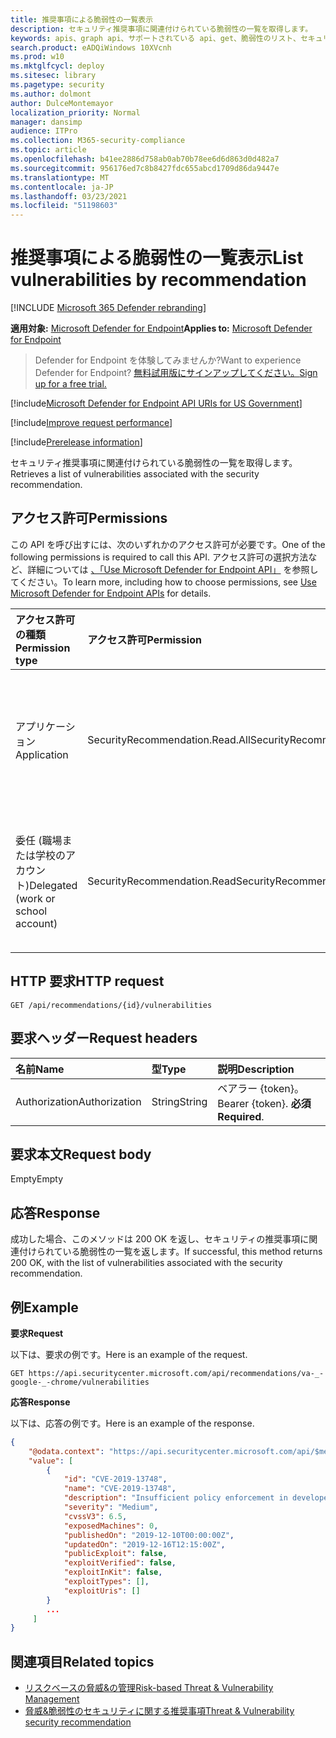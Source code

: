 ```yaml
---
title: 推奨事項による脆弱性の一覧表示
description: セキュリティ推奨事項に関連付けられている脆弱性の一覧を取得します。
keywords: apis、graph api、サポートされている api、get、脆弱性のリスト、セキュリティの推奨事項、脆弱性に関するセキュリティ推奨事項、脅威と脆弱性の管理、脅威と脆弱性の管理 api
search.product: eADQiWindows 10XVcnh
ms.prod: w10
ms.mktglfcycl: deploy
ms.sitesec: library
ms.pagetype: security
ms.author: dolmont
author: DulceMontemayor
localization_priority: Normal
manager: dansimp
audience: ITPro
ms.collection: M365-security-compliance
ms.topic: article
ms.openlocfilehash: b41ee2886d758ab0ab70b78ee6d6d863d0d482a7
ms.sourcegitcommit: 956176ed7c8b8427fdc655abcd1709d86da9447e
ms.translationtype: MT
ms.contentlocale: ja-JP
ms.lasthandoff: 03/23/2021
ms.locfileid: "51198603"
---
```

# <a name="list-vulnerabilities-by-recommendation"></a><span data-ttu-id="e0809-104">推奨事項による脆弱性の一覧表示</span><span class="sxs-lookup"><span data-stu-id="e0809-104">List vulnerabilities by recommendation</span></span>

[!INCLUDE [Microsoft 365 Defender rebranding](../../includes/microsoft-defender.md)]

<span data-ttu-id="e0809-105">**適用対象:** [Microsoft Defender for Endpoint](https://go.microsoft.com/fwlink/?linkid=2154037)</span><span class="sxs-lookup"><span data-stu-id="e0809-105">**Applies to:** [Microsoft Defender for Endpoint](https://go.microsoft.com/fwlink/?linkid=2154037)</span></span>

> <span data-ttu-id="e0809-106">Defender for Endpoint を体験してみませんか?</span><span class="sxs-lookup"><span data-stu-id="e0809-106">Want to experience Defender for Endpoint?</span></span> [<span data-ttu-id="e0809-107">無料試用版にサインアップしてください。</span><span class="sxs-lookup"><span data-stu-id="e0809-107">Sign up for a free trial.</span></span>](https://www.microsoft.com/microsoft-365/windows/microsoft-defender-atp?ocid=docs-wdatp-exposedapis-abovefoldlink)

[!include[Microsoft Defender for Endpoint API URIs for US Government](../../includes/microsoft-defender-api-usgov.md)]

[!include[Improve request performance](../../includes/improve-request-performance.md)]

[!include[Prerelease information](../../includes/prerelease.md)]

<span data-ttu-id="e0809-108">セキュリティ推奨事項に関連付けられている脆弱性の一覧を取得します。</span><span class="sxs-lookup"><span data-stu-id="e0809-108">Retrieves a list of vulnerabilities associated with the security recommendation.</span></span>

## <a name="permissions"></a><span data-ttu-id="e0809-109">アクセス許可</span><span class="sxs-lookup"><span data-stu-id="e0809-109">Permissions</span></span>
<span data-ttu-id="e0809-110">この API を呼び出すには、次のいずれかのアクセス許可が必要です。</span><span class="sxs-lookup"><span data-stu-id="e0809-110">One of the following permissions is required to call this API.</span></span> <span data-ttu-id="e0809-111">アクセス許可の選択方法など、詳細については [、「Use Microsoft Defender for Endpoint API」](apis-intro.md) を参照してください。</span><span class="sxs-lookup"><span data-stu-id="e0809-111">To learn more, including how to choose permissions, see [Use Microsoft Defender for Endpoint APIs](apis-intro.md) for details.</span></span>

<span data-ttu-id="e0809-112">アクセス許可の種類</span><span class="sxs-lookup"><span data-stu-id="e0809-112">Permission type</span></span> |   <span data-ttu-id="e0809-113">アクセス許可</span><span class="sxs-lookup"><span data-stu-id="e0809-113">Permission</span></span>  |   <span data-ttu-id="e0809-114">アクセス許可の表示名</span><span class="sxs-lookup"><span data-stu-id="e0809-114">Permission display name</span></span>
:---|:---|:---
<span data-ttu-id="e0809-115">アプリケーション</span><span class="sxs-lookup"><span data-stu-id="e0809-115">Application</span></span> |   <span data-ttu-id="e0809-116">SecurityRecommendation.Read.All</span><span class="sxs-lookup"><span data-stu-id="e0809-116">SecurityRecommendation.Read.All</span></span> |   <span data-ttu-id="e0809-117">'脅威と脆弱性管理のセキュリティに関する推奨事項情報の読み取り'</span><span class="sxs-lookup"><span data-stu-id="e0809-117">'Read Threat and Vulnerability Management security recommendation information'</span></span>
<span data-ttu-id="e0809-118">委任 (職場または学校のアカウント)</span><span class="sxs-lookup"><span data-stu-id="e0809-118">Delegated (work or school account)</span></span> | <span data-ttu-id="e0809-119">SecurityRecommendation.Read</span><span class="sxs-lookup"><span data-stu-id="e0809-119">SecurityRecommendation.Read</span></span> |  <span data-ttu-id="e0809-120">'脅威と脆弱性管理のセキュリティに関する推奨事項情報の読み取り'</span><span class="sxs-lookup"><span data-stu-id="e0809-120">'Read Threat and Vulnerability Management security recommendation information'</span></span>

## <a name="http-request"></a><span data-ttu-id="e0809-121">HTTP 要求</span><span class="sxs-lookup"><span data-stu-id="e0809-121">HTTP request</span></span>
```
GET /api/recommendations/{id}/vulnerabilities
```

## <a name="request-headers"></a><span data-ttu-id="e0809-122">要求ヘッダー</span><span class="sxs-lookup"><span data-stu-id="e0809-122">Request headers</span></span>

<span data-ttu-id="e0809-123">名前</span><span class="sxs-lookup"><span data-stu-id="e0809-123">Name</span></span> | <span data-ttu-id="e0809-124">型</span><span class="sxs-lookup"><span data-stu-id="e0809-124">Type</span></span> | <span data-ttu-id="e0809-125">説明</span><span class="sxs-lookup"><span data-stu-id="e0809-125">Description</span></span>
:---|:---|:---
<span data-ttu-id="e0809-126">Authorization</span><span class="sxs-lookup"><span data-stu-id="e0809-126">Authorization</span></span> | <span data-ttu-id="e0809-127">String</span><span class="sxs-lookup"><span data-stu-id="e0809-127">String</span></span> | <span data-ttu-id="e0809-128">ベアラー {token}。</span><span class="sxs-lookup"><span data-stu-id="e0809-128">Bearer {token}.</span></span> <span data-ttu-id="e0809-129">**必須**</span><span class="sxs-lookup"><span data-stu-id="e0809-129">**Required**.</span></span>


## <a name="request-body"></a><span data-ttu-id="e0809-130">要求本文</span><span class="sxs-lookup"><span data-stu-id="e0809-130">Request body</span></span>
<span data-ttu-id="e0809-131">Empty</span><span class="sxs-lookup"><span data-stu-id="e0809-131">Empty</span></span>

## <a name="response"></a><span data-ttu-id="e0809-132">応答</span><span class="sxs-lookup"><span data-stu-id="e0809-132">Response</span></span>
<span data-ttu-id="e0809-133">成功した場合、このメソッドは 200 OK を返し、セキュリティの推奨事項に関連付けられている脆弱性の一覧を返します。</span><span class="sxs-lookup"><span data-stu-id="e0809-133">If successful, this method returns 200 OK, with the list of vulnerabilities associated with the security recommendation.</span></span>


## <a name="example"></a><span data-ttu-id="e0809-134">例</span><span class="sxs-lookup"><span data-stu-id="e0809-134">Example</span></span>

<span data-ttu-id="e0809-135">**要求**</span><span class="sxs-lookup"><span data-stu-id="e0809-135">**Request**</span></span>

<span data-ttu-id="e0809-136">以下は、要求の例です。</span><span class="sxs-lookup"><span data-stu-id="e0809-136">Here is an example of the request.</span></span>

```
GET https://api.securitycenter.microsoft.com/api/recommendations/va-_-google-_-chrome/vulnerabilities
```

<span data-ttu-id="e0809-137">**応答**</span><span class="sxs-lookup"><span data-stu-id="e0809-137">**Response**</span></span>

<span data-ttu-id="e0809-138">以下は、応答の例です。</span><span class="sxs-lookup"><span data-stu-id="e0809-138">Here is an example of the response.</span></span>

```json
{
    "@odata.context": "https://api.securitycenter.microsoft.com/api/$metadata#Collection(Analytics.Contracts.PublicAPI.PublicVulnerabilityDto)",
    "value": [
        {
            "id": "CVE-2019-13748",
            "name": "CVE-2019-13748",
            "description": "Insufficient policy enforcement in developer tools in Google Chrome prior to 79.0.3945.79 allowed a local attacker to obtain potentially sensitive information from process memory via a crafted HTML page.",
            "severity": "Medium",
            "cvssV3": 6.5,
            "exposedMachines": 0,
            "publishedOn": "2019-12-10T00:00:00Z",
            "updatedOn": "2019-12-16T12:15:00Z",
            "publicExploit": false,
            "exploitVerified": false,
            "exploitInKit": false,
            "exploitTypes": [],
            "exploitUris": []
        }
        ...
     ]
}
```

## <a name="related-topics"></a><span data-ttu-id="e0809-139">関連項目</span><span class="sxs-lookup"><span data-stu-id="e0809-139">Related topics</span></span>
- [<span data-ttu-id="e0809-140">リスクベースの脅威&の管理</span><span class="sxs-lookup"><span data-stu-id="e0809-140">Risk-based Threat & Vulnerability Management</span></span>](https://docs.microsoft.com/microsoft-365/security/defender-endpoint/next-gen-threat-and-vuln-mgt)
- [<span data-ttu-id="e0809-141">脅威&脆弱性のセキュリティに関する推奨事項</span><span class="sxs-lookup"><span data-stu-id="e0809-141">Threat & Vulnerability security recommendation</span></span>](https://docs.microsoft.com/microsoft-365/security/defender-endpoint/tvm-security-recommendation)
